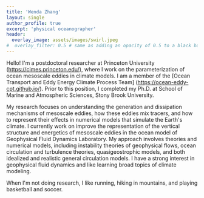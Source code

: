 ```yaml
---
title: 'Wenda Zhang'
layout: single
author_profile: true
excerpt: 'physical oceanographer'
header:
  overlay_image: assets/images/swirl.jpeg
#  overlay_filter: 0.5 # same as adding an opacity of 0.5 to a black background
---
```



Hello! I'm a postdoctoral researcher at Princeton University (https://cimes.princeton.edu/),
where I work on the parameterization of ocean mesoscale eddies in climate models. I am a member of the [Ocean Transport and Eddy Energy Climate Process Team] 
(https://ocean-eddy-cpt.github.io/). 
Prior to this position, I completed my Ph.D. at School of Marine and 
Atmospheric Sciences, Stony Brook University.

My research focuses on understanding the generation and dissipation mechanisms of mesoscale eddies, how these eddies mix tracers, and how to represent their effects in numerical 
models that simulate the Earth's climate. 
I currently work on improve the representation of the vertical structure and energetics of mesoscale eddies in the ocean model of Geophysical Fluid Dynamics Laboratory. 
My approach involves theories and numerical models, including instability theories of geophysical flows, ocean circulation and turbulence theories, quasigeostrophic models, 
and both idealized and realistic general circulation models.
I have a strong interest in geophysical fluid dynamics and like learning broad topics of climate modeling.

When I'm not doing research, I like running, hiking in mountains, and playing basketball and soccer.


